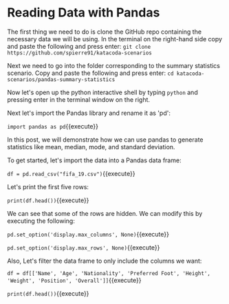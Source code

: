 # Reading Data with Pandas
The first thing we need to do is clone the GitHub repo containing the necessary data we will be using. In the terminal on the right-hand side copy and paste the following and press enter:
`git clone https://github.com/spierre91/katacoda-scenarios`

Next we need to go into the folder corresponding to the summary statistics scenario. Copy and paste the following and press enter:
`cd katacoda-scenarios/pandas-summary-statistics`

Now let's open up the python interactive shell by typing `python` and pressing enter in the terminal window on the right.

Next let's import the Pandas library and rename it as 'pd':

`import pandas as pd`{{execute}}

In this post, we will demonstrate how we can use pandas to generate statistics like mean, median, mode, and standard deviation. 

To get started, let's import the data into a Pandas data frame:

`df = pd.read_csv("fifa_19.csv")`{{execute}}

Let's print the first five rows:

`print(df.head())`{{execute}}

We can see that some of the rows are hidden. We can modify this by executing the following:

`pd.set_option('display.max_columns', None)`{{execute}}

`pd.set_option('display.max_rows', None)`{{execute}}

Also, Let's filter the data frame to only include the columns we want:

`df = df[['Name', 'Age', 'Nationality', 'Preferred Foot', 'Height', 'Weight', 'Position', 'Overall']]`{{execute}}

`print(df.head())`{{execute}}


